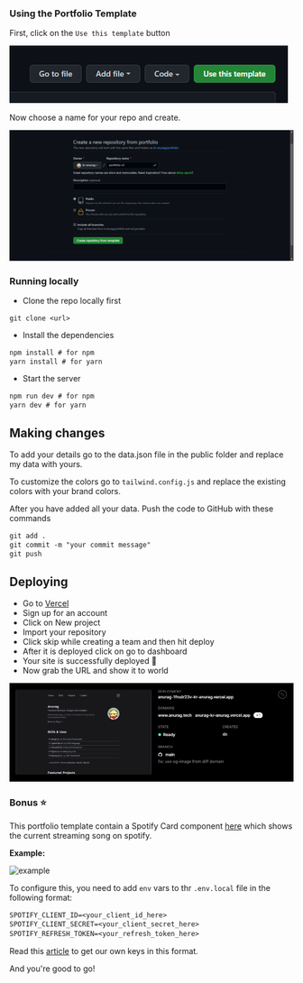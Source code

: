 ### Using the Portfolio Template

First, click on the `Use this template` button

![](public/assets/docs/template.png)

Now choose a name for your repo and create.

![](public/assets/docs/create.png)

### Running locally

- Clone the repo locally first

```git
git clone <url>
```

- Install the dependencies

```
npm install # for npm
yarn install # for yarn
```

- Start the server

```
npm run dev # for npm
yarn dev # for yarn
```

## Making changes

To add your details go to the data.json file in the public folder and replace my data with yours.

To customize the colors go to `tailwind.config.js` and replace the existing colors with your brand colors.

After you have added all your data. Push the code to GitHub with these commands

```
git add .
git commit -m "your commit message"
git push
```

## Deploying

- Go to [Vercel](https://vercel.com/dashboard)
- Sign up for an account
- Click on New project
- Import your repository
- Click skip while creating a team and then hit deploy
- After it is deployed click on go to dashboard
- Your site is successfully deployed 🥳
- Now grab the URL and show it to world

![](public/assets/docs/vercel.png)

### Bonus ⭐

This portfolio template contain a Spotify Card component [here](src/components/Misc/Spotify.card.tsx) which shows the current streaming song on spotify.

**Example:**

![example](https://res.cloudinary.com/ddum5vpp3/image/upload/v1646921441/scrnli_3_10_2022_7-40-13_PM_xkbiam.png)

To configure this, you need to add `env` vars to thr `.env.local` file in the following format:

```txt
SPOTIFY_CLIENT_ID=<your_client_id_here>
SPOTIFY_CLIENT_SECRET=<your_client_secret_here>
SPOTIFY_REFRESH_TOKEN=<your_refresh_token_here>
```

Read this [article](https://leerob.io/blog/spotify-api-nextjs) to get our own keys in this format.

And you're good to go!

